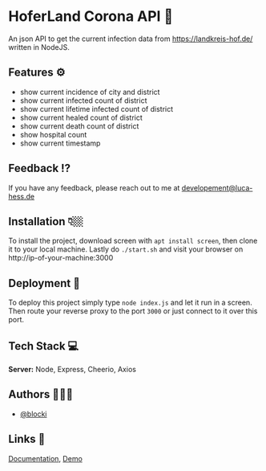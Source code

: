 
# HoferLand Corona API 🦠

An json API to get the current infection data from https://landkreis-hof.de/ written in NodeJS.


## Features ⚙️

- show current incidence of city and district
- show current infected count of district
- show current lifetime infected count of district
- show current healed count of district
- show current death count of district
- show hospital count
- show current timestamp


## Feedback ⁉️

If you have any feedback, please reach out to me at developement@luca-hess.de


## Installation 👇🏼

To install the project, download screen with `apt install screen`, then clone it to your local machine.
Lastly do `./start.sh` and visit your browser on http://ip-of-your-machine:3000
  
## Deployment 🏹

To deploy this project simply type `node index.js` and let it run in a screen. Then route your reverse proxy to the port `3000` or just connect to it over this port.


## Tech Stack 💻

**Server:** Node, Express, Cheerio, Axios


## Authors 🙇🏽‍♂️

- [@blocki](https://luca-hess.de/)


## Links 🔗

[Documentation](https://wiki.hoferlandstrikesback.de/website/corona-api), 
[Demo](https://api.hoferlandstrikesback.de/v1/hofland/corona)
